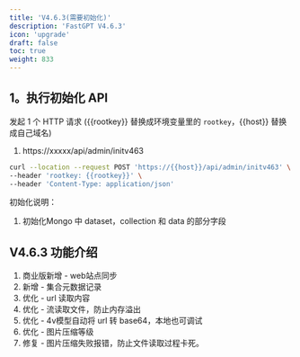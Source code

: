 ```yaml
---
title: 'V4.6.3(需要初始化)'
description: 'FastGPT V4.6.3'
icon: 'upgrade'
draft: false
toc: true
weight: 833
---
```


## 1。执行初始化 API

发起 1 个 HTTP 请求 ({{rootkey}} 替换成环境变量里的 `rootkey`，{{host}} 替换成自己域名)

1. https://xxxxx/api/admin/initv463

```bash
curl --location --request POST 'https://{{host}}/api/admin/initv463' \
--header 'rootkey: {{rootkey}}' \
--header 'Content-Type: application/json'
```

初始化说明：
1. 初始化Mongo 中 dataset，collection 和 data 的部分字段

## V4.6.3 功能介绍

1. 商业版新增 - web站点同步
2. 新增 - 集合元数据记录
3. 优化 - url 读取内容
4. 优化 - 流读取文件，防止内存溢出
5. 优化 - 4v模型自动将 url 转 base64，本地也可调试
6. 优化 - 图片压缩等级
7. 修复 - 图片压缩失败报错，防止文件读取过程卡死。
